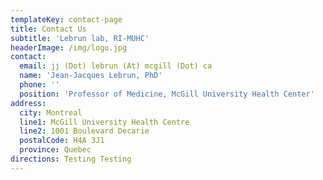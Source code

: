 ```yaml
---
templateKey: contact-page
title: Contact Us
subtitle: 'Lebrun lab, RI-MUHC'
headerImage: /img/logo.jpg
contact:
  email: jj (Dot) lebrun (At) mcgill (Dot) ca
  name: 'Jean-Jacques Lebrun, PhD'
  phone: ''
  position: 'Professor of Medicine, McGill University Health Center'
address:
  city: Montreal
  line1: McGill University Health Centre
  line2: 1001 Boulevard Decarie
  postalCode: H4A 3J1
  province: Quebec
directions: Testing Testing
---
```


